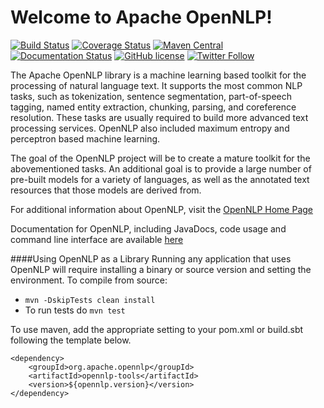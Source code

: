 <!--
Licensed to the Apache Software Foundation (ASF) under one or more
contributor license agreements.  See the NOTICE file distributed with
this work for additional information regarding copyright ownership.
The ASF licenses this file to You under the Apache License, Version 2.0
(the "License"); you may not use this file except in compliance with
the License.  You may obtain a copy of the License at

    http://www.apache.org/licenses/LICENSE-2.0

Unless required by applicable law or agreed to in writing, software
distributed under the License is distributed on an "AS IS" BASIS,
WITHOUT WARRANTIES OR CONDITIONS OF ANY KIND, either express or implied.
See the License for the specific language governing permissions and
limitations under the License.
-->

Welcome to Apache OpenNLP!
===========

[![Build Status](https://api.travis-ci.org/apache/opennlp.svg?branch=master)](https://travis-ci.org/apache/opennlp)
[![Coverage Status](https://coveralls.io/repos/github/apache/opennlp/badge.svg?branch=master)](https://coveralls.io/github/apache/opennlp?branch=master)
[![Maven Central](https://maven-badges.herokuapp.com/maven-central/org.apache.opennlp/opennlp/badge.svg?style=plastic)](https://maven-badges.herokuapp.com/maven-central/org.apache.opennlp/opennlp)
[![Documentation Status](https://img.shields.io/:docs-latest-green.svg)](http://opennlp.apache.org/documentation.html)
[![GitHub license](https://img.shields.io/badge/license-Apache%202-blue.svg)](https://raw.githubusercontent.com/apache/opennlp/master/LICENSE)
[![Twitter Follow](https://img.shields.io/twitter/follow/ApacheOpennlp.svg?style=social)](https://twitter.com/ApacheOpenNLP)

The Apache OpenNLP library is a machine learning based toolkit for the processing of natural language text.
It supports the most common NLP tasks, such as tokenization, sentence segmentation,
part-of-speech tagging, named entity extraction, chunking, parsing, and coreference resolution.
These tasks are usually required to build more advanced text processing services.
OpenNLP also included maximum entropy and perceptron based machine learning.  
      
The goal of the OpenNLP project will be to create a mature toolkit for the abovementioned tasks.
An additional goal is to provide a large number of pre-built models for a variety of languages, as
well as the annotated text resources that those models are derived from.      

For additional information about OpenNLP, visit the [OpenNLP Home Page](http://opennlp.apache.org/)

Documentation for OpenNLP, including JavaDocs, code usage and command line interface are available [here](http://opennlp.apache.org/documentation.html)

####Using OpenNLP as a Library
Running any application that uses OpenNLP will require installing a binary or source version and setting the environment.
To compile from source:
* `mvn -DskipTests clean install`
* To run tests do `mvn test`

To use maven, add the appropriate setting to your pom.xml or build.sbt following the template below.

```
<dependency>
    <groupId>org.apache.opennlp</groupId>
    <artifactId>opennlp-tools</artifactId>
    <version>${opennlp.version}</version>
</dependency>
```

